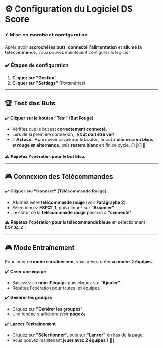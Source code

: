 # ⚙️ Configuration du Logiciel DS Score

### ⚡ **Mise en marche et configuration**
Après avoir **accroché les buts**, **connecté l'alimentation** et **allumé la télécommande**, vous pouvez maintenant configurer le logiciel.

### ✔️ **Étapes de configuration**
1. **Cliquer sur "Gestion"**
2. **Cliquer sur "Settings"** *(Paramètres)*

---

## 🏆 **Test des Buts**

✔️ **Cliquer sur le bouton "Test" (But Rouge)**
- Vérifiez que le but est **correctement connecté**.
- Lors de la première connexion, le **but doit être vert**.
- 💡 **Astuce** : Après avoir cliqué sur le bouton, le but **s'allumera en blanc et rouge en alternance**, puis **restera blanc** en fin de cycle. ⚪🔴⚪🔴

⚠️ **Répétez l'opération pour le but bleu**.

---

## 🎮 **Connexion des Télécommandes**

✔️ **Cliquer sur "Connect" (Télécommande Rouge)**
- Allumez votre **télécommande rouge** (voir **Paragraphe 2**).
- Sélectionnez **ESP32_1**, puis cliquez sur **"Associer"**.
- Le statut de la **télécommande rouge** passera à **"connecté"**.

⚠️ **Répétez l'opération pour la télécommande bleue** en sélectionnant **ESP32_2** !

---

## 🎮 **Mode Entraînement**

Pour jouer en **mode entraînement**, vous devez créer **au moins 2 équipes**.

✔️ **Créer une équipe**
- Saisissez un **nom d'équipe** puis cliquez sur **"Ajouter"**.
- Répétez l'opération pour toutes les équipes.

✔️ **Générer les groupes**
- Cliquez sur **"Générer les groupes"**.
- Une fenêtre s'affichera (voir **page 8**).

✔️ **Lancer l'entraînement**
- Cliquez sur **"Sélectionner"**, puis sur **"Lancer"** en bas de la page.
- Vous pouvez maintenant **jouer avec 2 équipes** ! 🎯🚀

